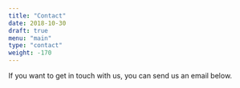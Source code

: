 ```yaml
---
title: "Contact"
date: 2018-10-30
draft: true
menu: "main"
type: "contact"
weight: -170
---
```


If you want to get in touch with us, you can send us an email below.
